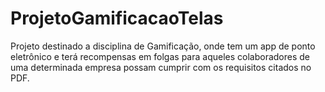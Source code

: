 # ProjetoGamificacaoTelas
Projeto destinado a disciplina de Gamificação, onde tem um app de ponto eletrônico e terá recompensas em folgas para aqueles colaboradores de uma determinada empresa possam cumprir com os requisitos citados no PDF.
